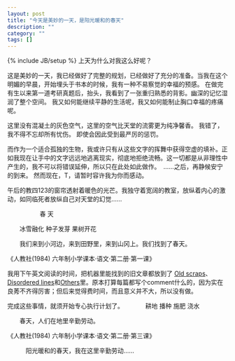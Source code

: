 ```yaml
---
layout: post
title: "今天是美妙的一天，是阳光暖和的春天"
description: ""
category: ""
tags: []
---
```

{% include JB/setup %}
上天为什么对我这么好呢？

这是美妙的一天，我已经做好了完整的规划，已经做好了充分的准备。当我在这个明媚的早晨，开始埋头于书本的时候，我有一种不易察觉的幸福的预感。
在做完有生以来第一道考研真题后，抬头，我看到了一张重归熟悉的背影。幽深的记忆湿润了整个空间。
我又如何能继续平静的生活呢，我又如何能制止胸口幸福的疼痛呢。

这里没有混凝土的灰色空气，这里的空气比天堂的流雾更为纯净馨香。
我错了，我不得不忘却所有忧伤。
即使会因此受到最严厉的惩罚。

而作为一个适合孤独的生物，我或许只有从这些文字的挥舞中获得空虚的填补。正如我现在让手中的文字远远地逃离现实，彻底地拒绝流畅。这一切都是从非理性中产生的，我不可以将错误延伸，所以只在此处如此做作。　……之后，再静候安宁的到来。
然而现在，T，请暂时容许我为你而感动。



午后的教四123的窗帘透射着暖色的光芒。我独守着宽阔的教室，放纵着内心的激动，如同临死者放纵自己对天堂的幻觉……

　　　 　　春 天

　　冰雪融化 种子发芽 果树开花

　　我们来到小河边，来到田野里，来到山冈上。我们找到了春天。

《人教社(1984) 六年制小学课本·语文·第二册·第一课》

我用下午英文阅读的时间，把机器里能找到的旧文章都放到了 [Old scraps](cat.asp?s=4)、[Disordered lines](cat.asp?s=1)和[Others](cat.asp?s=5)里。原本打算每篇都写个comment什么的，因为实在良莠不齐得厉害；但后来觉得费时间，而且意义并不大，所以没有做。

完成这些事情，就须开始专心执行计划了。
 　
　　耕地 播种 施肥 浇水

　　春天，人们在地里辛勤劳动。

《人教社(1984) 六年制小学课本·语文·第二册·第三课》

　　　阳光暖和的春天，我在这里辛勤劳动……